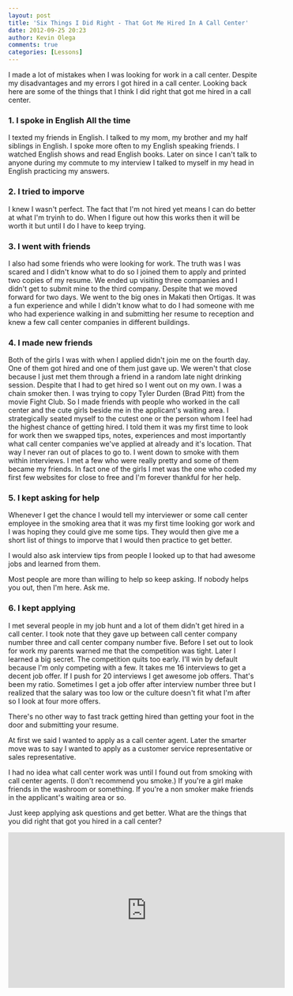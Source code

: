 ```yaml
---
layout: post
title: 'Six Things I Did Right - That Got Me Hired In A Call Center'
date: 2012-09-25 20:23
author: Kevin Olega
comments: true
categories: [Lessons]
---
```

I made a lot of mistakes when I was looking for work in a call center. Despite my disadvantages and my errors I got hired in a call center. Looking back here are some of the things that I think I did right that got me hired in a call center.

### 1. I spoke in English All the time 

I texted my friends in English. I talked to my mom, my brother and my half siblings in English. I spoke more often to my English speaking friends. I watched English shows and read English books. Later on since I can't talk to anyone during my commute to my interview I talked to myself in my head in English practicing my answers.

### 2. I tried to imporve 

I knew I wasn't perfect. The fact that I'm not hired yet means I can do better at what I'm tryinh to do. When I figure out how this works then it will be worth it but until I do I have to keep trying.

### 3. I went with friends 

I also had some friends who were looking for work. The truth was I was scared and I didn't know what to do so I joined them to apply and printed two copies of my resume. We ended up visiting three companies and I didn't get to submit mine to the third company. Despite that we moved forward for two days. We went to the big ones in Makati then Ortigas. It was a fun experience and while I didn't know what to do I had someone with me who had experience walking in and submitting her resume to reception and knew a few call center companies in different buildings.

### 4. I made new friends 

Both of the girls I was with when I applied didn't join me on the fourth day. One of them got hired and one of them just gave up. We weren't that close because I just met them through a friend in a random late night drinking session. Despite that I had to get hired so I went out on my own. I was a chain smoker then. I was trying to copy Tyler Durden (Brad Pitt) from the movie Fight Club. So I made friends with people who worked in the call center and the cute girls beside me in the applicant's waiting area. I strategically seated myself to the cutest one or the person whom I feel had the highest chance of getting hired. I told them it was my first time to look for work then we swapped tips, notes, experiences and most importantly what call center companies we've applied at already and it's location. That way I never ran out of places to go to. I went down to smoke with them within interviews. I met a few who were really pretty and some of them became my friends. In fact one of the girls I met was the one who coded my first few websites for close to free and I'm forever thankful for her help.

### 5. I kept asking for help 

Whenever I get the chance I would tell my interviewer or some call center employee in the smoking area that it was my first time looking gor work and I was hoping they could give me some tips. They would then give me a short list of things to imporve that I would then practice to get better.

I would also ask interview tips from people I looked up to that had awesome jobs and learned from them.

Most people are more than willing to help so keep asking. If nobody helps you out, then I'm here. Ask me.

### 6. I kept applying 

I met several people in my job hunt and a lot of them didn't get hired in a call center. I took note that they gave up between call center company number three and call center company number five. Before I set out to look for work my parents warned me that the competition was tight. Later I learned a big secret. The competition quits too early. I'll win by default because I'm only competing with a few. It takes me 16 interviews to get a decent job offer. If I push for 20 interviews I get awesome job offers. That's been my ratio. Sometimes I get a job offer after interview number three but I realized that the salary was too low or the culture doesn't fit what I'm after so I look at four more offers.

There's no other way to fast track getting hired than getting your foot in the door and submitting your resume.

At first we said I wanted to apply as a call center agent. Later the smarter move was to say I wanted to apply as  a customer service representative or sales representative.

I had no idea what call center work was until I found out from smoking with call center agents. (I don't recommend you smoke.) If you're a girl make friends in the washroom or something. If you're a non smoker make friends in the applicant's waiting area or so.

Just keep applying ask questions and get better. What are the things that you did right that got you hired in a call center?

<iframe width="560" height="315" src="https://www.youtube.com/embed/aNVAD6SRIA8" frameborder="0" allow="accelerometer; autoplay; encrypted-media; gyroscope; picture-in-picture" allowfullscreen></iframe>
